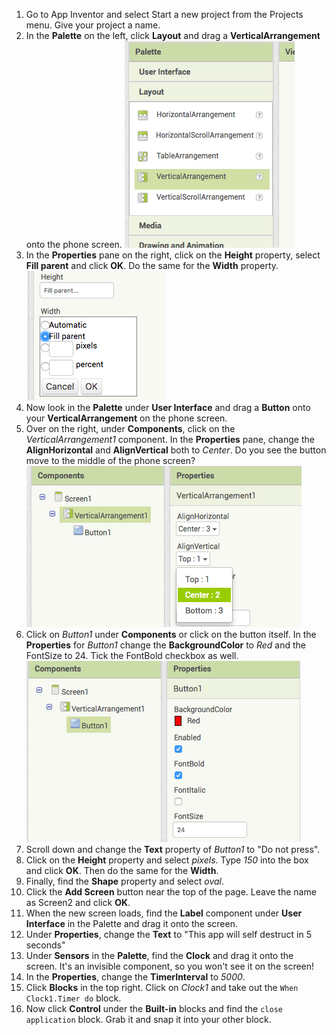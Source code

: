 1. Go to App Inventor and select Start a new project from the Projects menu. Give your project a name.
2. In the **Palette** on the left, click **Layout** and drag a **VerticalArrangement** onto the phone screen. 
   ![](PaletteVertArr.png)
3. In the **Properties** pane on the right, click on the **Height** property, select **Fill parent** and click **OK**. Do the same for the **Width** property. 
   ![](PropsHeightWidth.png)
4. Now look in the **Palette** under **User Interface** and drag a **Button** onto your **VerticalArrangement** on the phone screen.
5. Over on the right, under **Components**, click on the _VerticalArrangement1_ component. In the **Properties** pane, change the **AlignHorizontal** and **AlignVertical** both to _Center_. Do you see the button move to the middle of the phone screen?
   ![](VertArrAlignProps.png)
6. Click on _Button1_ under **Components** or click on the button itself. In the **Properties** for _Button1_ change the **BackgroundColor** to _Red_ and the FontSize to 24. Tick the FontBold checkbox as well.  
   ![](ButtonPropsFont.png)
7. Scroll down and change the **Text** property of _Button1_ to "Do not press".
8. Click on the **Height** property and select _pixels_. Type _150_ into the box and click **OK**. Then do the same for the **Width**.
9. Finally, find the **Shape** property and select _oval_.
10. Click the **Add Screen** button near the top of the page. Leave the name as Screen2 and click **OK**.
11. When the new screen loads, find the **Label** component under **User Interface** in the Palette and drag it onto the screen.
12. Under **Properties**, change the **Text** to "This app will self destruct in 5 seconds"
13. Under **Sensors** in the **Palette**, find the **Clock** and drag it onto the screen. It's an invisible component, so you won't see it on the screen!
14. In the **Properties**, change the **TimerInterval** to *5000*.
15. Click **Blocks** in the top right. Click on *Clock1* and take out the `When Clock1.Timer do` block. 
16. Now click **Control** under the **Built-in** blocks and find the `close application` block. Grab it and snap it into your other block.




